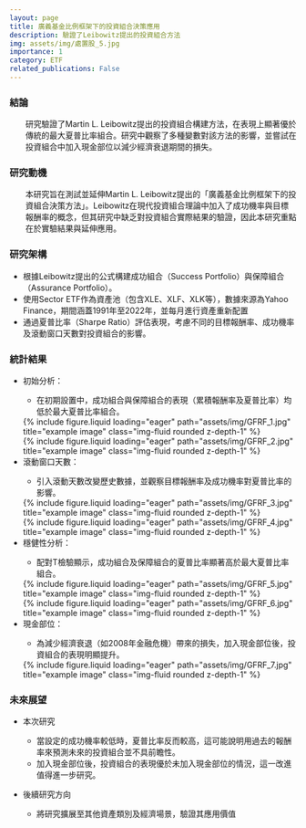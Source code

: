 ```yaml
---
layout: page
title: 廣義基金比例框架下的投資組合決策應用
description: 驗證了Leibowitz提出的投資組合方法
img: assets/img/處置股_5.jpg
importance: 1
category: ETF
related_publications: False
---
```


<div class="Conclusion">
    <h3>結論</h3>
    <div class="characteristics" style="margin-left: 2em">
        研究驗證了Martin L. Leibowitz提出的投資組合構建方法，在表現上顯著優於傳統的最大夏普比率組合。研究中觀察了多種變數對該方法的影響，並嘗試在投資組合中加入現金部位以減少經濟衰退期間的損失。
    </div>
</div>

<div class="Motivation">
    <h3>研究動機</h3>
    <div class="characteristics" style="margin-left: 2em">
    本研究旨在測試並延伸Martin L. Leibowitz提出的「廣義基金比例框架下的投資組合決策方法」。Leibowitz在現代投資組合理論中加入了成功機率與目標報酬率的概念，但其研究中缺乏對投資組合實際結果的驗證，因此本研究重點在於實驗結果與延伸應用。
    </div>
</div>

<div class="Structure">
    <h3>研究架構</h3>
    <ul>
        <li>根據Leibowitz提出的公式構建成功組合（Success Portfolio）與保障組合（Assurance Portfolio）。</li>
        <li>使用Sector ETF作為資產池（包含XLE、XLF、XLK等），數據來源為Yahoo Finance，期間涵蓋1991年至2022年，並每月進行資產重新配置</li>
        <li>通過夏普比率（Sharpe Ratio）評估表現，考慮不同的目標報酬率、成功機率及滾動窗口天數對投資組合的影響。</li>
    </ul>
</div>

<div class="Statistics">
    <h3>統計結果</h3>
    <ul>
        <li>初始分析： </li>
        <ul><li>在初期設置中，成功組合與保障組合的表現（累積報酬率及夏普比率）均低於最大夏普比率組合。</li></ul>
        <div class="col-sm mt-3 mt-md-0">
            {% include figure.liquid loading="eager" path="assets/img/GFRF_1.jpg" title="example image" class="img-fluid rounded z-depth-1" %}
        </div>
        <div class="col-sm mt-3 mt-md-0">
            {% include figure.liquid loading="eager" path="assets/img/GFRF_2.jpg" title="example image" class="img-fluid rounded z-depth-1" %}
        </div>  
        <li>滾動窗口天數： </li>
        <ul><li>引入滾動天數改變歷史數據，並觀察目標報酬率及成功機率對夏普比率的影響。</li></ul>
        <div class="col-sm mt-3 mt-md-0">
            {% include figure.liquid loading="eager" path="assets/img/GFRF_3.jpg" title="example image" class="img-fluid rounded z-depth-1" %}
        </div>
        <div class="col-sm mt-3 mt-md-0">
            {% include figure.liquid loading="eager" path="assets/img/GFRF_4.jpg" title="example image" class="img-fluid rounded z-depth-1" %}
        </div>
        <li>穩健性分析：</li>
        <ul><li>配對T檢驗顯示，成功組合及保障組合的夏普比率顯著高於最大夏普比率組合。</li></ul>
        <div class="row">
            <div class="col-sm mt-3 mt-md-0">
                {% include figure.liquid loading="eager" path="assets/img/GFRF_5.jpg" title="example image" class="img-fluid rounded z-depth-1" %}
            </div>
            <div class="col-sm mt-3 mt-md-0">
                {% include figure.liquid loading="eager" path="assets/img/GFRF_6.jpg" title="example image" class="img-fluid rounded z-depth-1" %}
            </div>
        </div>
        <li>現金部位：</li>
        <ul><li>為減少經濟衰退（如2008年金融危機）帶來的損失，加入現金部位後，投資組合的表現明顯提升。</li></ul>
            <div class="col-sm mt-3 mt-md-0">
                {% include figure.liquid loading="eager" path="assets/img/GFRF_7.jpg" title="example image" class="img-fluid rounded z-depth-1" %}
            </div>
        </ul>
</div>

<div class="Future">
    <h3>未來展望</h3>
    <div class="CurrentResearch">
        <ul>
            <li>本次研究</li>
            <ul>
                <li>當設定的成功機率較低時，夏普比率反而較高，這可能說明用過去的報酬率來預測未來的投資組合並不具前瞻性。</li>
                <li>加入現金部位後，投資組合的表現優於未加入現金部位的情況，這一改進值得進一步研究。</li>
            </ul>
        </ul>
    </div>
    <div class="FutureDirections">
        <ul>
            <li>後續研究方向</li>
            <ul>
                <li>將研究擴展至其他資產類別及經濟場景，驗證其應用價值</li>
            </ul>
        </ul>
    </div>
</div>
